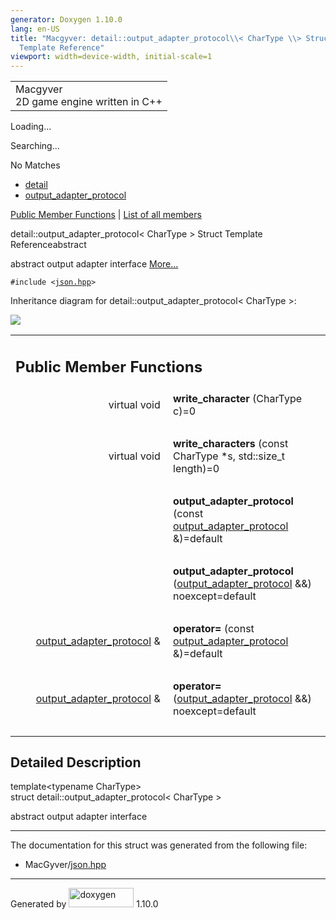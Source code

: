 ```yaml
---
generator: Doxygen 1.10.0
lang: en-US
title: "Macgyver: detail::output_adapter_protocol\\< CharType \\> Struct
  Template Reference"
viewport: width=device-width, initial-scale=1
---
```


<div id="top">

<div id="titlearea">

<table data-cellspacing="0" data-cellpadding="0">
<colgroup>
<col style="width: 100%" />
</colgroup>
<tbody>
<tr id="projectrow" class="odd">
<td id="projectalign"><div id="projectname">
Macgyver
</div>
<div id="projectbrief">
2D game engine written in C++
</div></td>
</tr>
</tbody>
</table>

</div>

<div id="main-nav">

</div>

<div id="MSearchSelectWindow"
onmouseover="return searchBox.OnSearchSelectShow()"
onmouseout="return searchBox.OnSearchSelectHide()"
onkeydown="return searchBox.OnSearchSelectKey(event)">

</div>

<div id="MSearchResultsWindow">

<div id="MSearchResults">

<div class="SRPage">

<div id="SRIndex">

<div id="SRResults">

</div>

<div id="Loading" class="SRStatus">

Loading...

</div>

<div id="Searching" class="SRStatus">

Searching...

</div>

<div id="NoMatches" class="SRStatus">

No Matches

</div>

</div>

</div>

</div>

</div>

<div id="nav-path" class="navpath">

- <a href="namespacedetail.html" class="el">detail</a>
- <a href="structdetail_1_1output__adapter__protocol.html"
  class="el">output_adapter_protocol</a>

</div>

</div>

<div class="header">

<div class="summary">

[Public Member Functions](#pub-methods) \| [List of all
members](structdetail_1_1output__adapter__protocol-members.html)

</div>

<div class="headertitle">

<div class="title">

detail::output_adapter_protocol\< CharType \> Struct Template
Reference<span class="mlabels"><span class="mlabel">abstract</span></span>

</div>

</div>

</div>

<div class="contents">

abstract output adapter interface [More...](#details)

`#include <`<a href="json_8hpp_source.html" class="el"><code>json.hpp</code></a>`>`

<div class="dynheader">

Inheritance diagram for detail::output_adapter_protocol\< CharType \>:

</div>

<div class="dyncontent">

<div class="center">

<img src="structdetail_1_1output__adapter__protocol.png"
usemap="#detail::output_5Fadapter_5Fprotocol_3C_20CharType_20_3E_map" />

</div>

</div>

<table class="memberdecls">
<colgroup>
<col style="width: 50%" />
<col style="width: 50%" />
</colgroup>
<tbody>
<tr class="odd heading">
<td colspan="2"><h2 id="public-member-functions"
class="groupheader"><span id="pub-methods"></span> Public Member
Functions</h2></td>
</tr>
<tr id="r_a57fbeab6c9e6dac2def4f0a7708b807a"
class="even memitem:a57fbeab6c9e6dac2def4f0a7708b807a">
<td class="memItemLeft" style="text-align: right;"
data-valign="top"><span id="a57fbeab6c9e6dac2def4f0a7708b807a"></span>
virtual void </td>
<td class="memItemRight"
data-valign="bottom"><strong>write_character</strong> (CharType
c)=0</td>
</tr>
<tr class="odd separator:a57fbeab6c9e6dac2def4f0a7708b807a">
<td colspan="2" class="memSeparator"> </td>
</tr>
<tr id="r_afefb88bb4c134a02e136aaf69d0ecee9"
class="even memitem:afefb88bb4c134a02e136aaf69d0ecee9">
<td class="memItemLeft" style="text-align: right;"
data-valign="top"><span id="afefb88bb4c134a02e136aaf69d0ecee9"></span>
virtual void </td>
<td class="memItemRight"
data-valign="bottom"><strong>write_characters</strong> (const CharType
*s, std::size_t length)=0</td>
</tr>
<tr class="odd separator:afefb88bb4c134a02e136aaf69d0ecee9">
<td colspan="2" class="memSeparator"> </td>
</tr>
<tr id="r_a03466aec8b97f99d19e27f0f05c66655"
class="even memitem:a03466aec8b97f99d19e27f0f05c66655">
<td class="memItemLeft" style="text-align: right;"
data-valign="top"><span id="a03466aec8b97f99d19e27f0f05c66655"></span>
 </td>
<td class="memItemRight"
data-valign="bottom"><strong>output_adapter_protocol</strong> (const <a
href="structdetail_1_1output__adapter__protocol.html"
class="el">output_adapter_protocol</a> &amp;)=default</td>
</tr>
<tr class="odd separator:a03466aec8b97f99d19e27f0f05c66655">
<td colspan="2" class="memSeparator"> </td>
</tr>
<tr id="r_a641001ae666e338cb9753901a8a3ef91"
class="even memitem:a641001ae666e338cb9753901a8a3ef91">
<td class="memItemLeft" style="text-align: right;"
data-valign="top"><span id="a641001ae666e338cb9753901a8a3ef91"></span>
 </td>
<td class="memItemRight"
data-valign="bottom"><strong>output_adapter_protocol</strong> (<a
href="structdetail_1_1output__adapter__protocol.html"
class="el">output_adapter_protocol</a> &amp;&amp;) noexcept=default</td>
</tr>
<tr class="odd separator:a641001ae666e338cb9753901a8a3ef91">
<td colspan="2" class="memSeparator"> </td>
</tr>
<tr id="r_a4f9a119946157498ea36e1b92ec90a05"
class="even memitem:a4f9a119946157498ea36e1b92ec90a05">
<td class="memItemLeft" style="text-align: right;"
data-valign="top"><span id="a4f9a119946157498ea36e1b92ec90a05"></span>
<a href="structdetail_1_1output__adapter__protocol.html"
class="el">output_adapter_protocol</a> &amp; </td>
<td class="memItemRight" data-valign="bottom"><strong>operator=</strong>
(const <a href="structdetail_1_1output__adapter__protocol.html"
class="el">output_adapter_protocol</a> &amp;)=default</td>
</tr>
<tr class="odd separator:a4f9a119946157498ea36e1b92ec90a05">
<td colspan="2" class="memSeparator"> </td>
</tr>
<tr id="r_ae2abfac28a47d21eb1ece0a2b7f06ff5"
class="even memitem:ae2abfac28a47d21eb1ece0a2b7f06ff5">
<td class="memItemLeft" style="text-align: right;"
data-valign="top"><span id="ae2abfac28a47d21eb1ece0a2b7f06ff5"></span>
<a href="structdetail_1_1output__adapter__protocol.html"
class="el">output_adapter_protocol</a> &amp; </td>
<td class="memItemRight" data-valign="bottom"><strong>operator=</strong>
(<a href="structdetail_1_1output__adapter__protocol.html"
class="el">output_adapter_protocol</a> &amp;&amp;) noexcept=default</td>
</tr>
<tr class="odd separator:ae2abfac28a47d21eb1ece0a2b7f06ff5">
<td colspan="2" class="memSeparator"> </td>
</tr>
</tbody>
</table>

<span id="details"></span>

## Detailed Description

<div class="textblock">

<div class="compoundTemplParams">

template\<typename CharType\>  
struct detail::output_adapter_protocol\< CharType \>

</div>

abstract output adapter interface

</div>

------------------------------------------------------------------------

The documentation for this struct was generated from the following file:

- MacGyver/<a href="json_8hpp_source.html" class="el">json.hpp</a>

</div>

------------------------------------------------------------------------

<span class="small">Generated
by [<img src="doxygen.svg" class="footer" width="104" height="31"
alt="doxygen" />](https://www.doxygen.org/index.html) 1.10.0</span>
